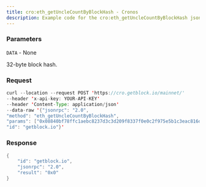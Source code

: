 ```yaml
---
title: cro:eth_getUncleCountByBlockHash - Cronos
description: Example code for the cro:eth_getUncleCountByBlockHash json-rpc method. Сomplete guide on how to use cro:eth_getUncleCountByBlockHash json-rpc in GetBlock.io Web3 documentation.
---
```


### Parameters


`DATA` - None

32-byte block hash.

### Request

``` java
curl --location --request POST 'https://cro.getblock.io/mainnet/' 
--header 'x-api-key: YOUR-API-KEY' 
--header 'Content-Type: application/json' 
--data-raw '{"jsonrpc": "2.0",
"method": "eth_getUncleCountByBlockHash",
"params": ["0x08840bf78ffc1aebc8237d3c3d209f8337f0e0c2f975e5b1c3eac816d28d760e"],
"id": "getblock.io"}'
```

###  Response

``` java
{
    "id": "getblock.io",
    "jsonrpc": "2.0",
    "result": "0x0"
}
```

